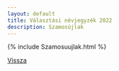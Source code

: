 ```yaml
---
layout: default
title: Választási névjegyzék 2022
description: Szamosújlak
---
```


{% include Szamosuujlak.html %}

[Vissza](./)